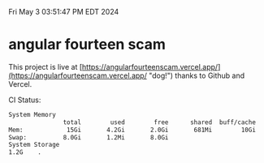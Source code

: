 Fri May  3 03:51:47 PM EDT 2024

# angular fourteen scam


This project is live at [https://angularfourteenscam.vercel.app/](https://angularfourteenscam.vercel.app/ "dog!") thanks to Github and Vercel.

CI Status: 

```bash
System Memory
               total        used        free      shared  buff/cache   available
Mem:            15Gi       4.2Gi       2.0Gi       681Mi        10Gi        11Gi
Swap:          8.0Gi       1.2Mi       8.0Gi
System Storage
1.2G	.
```
```bash
